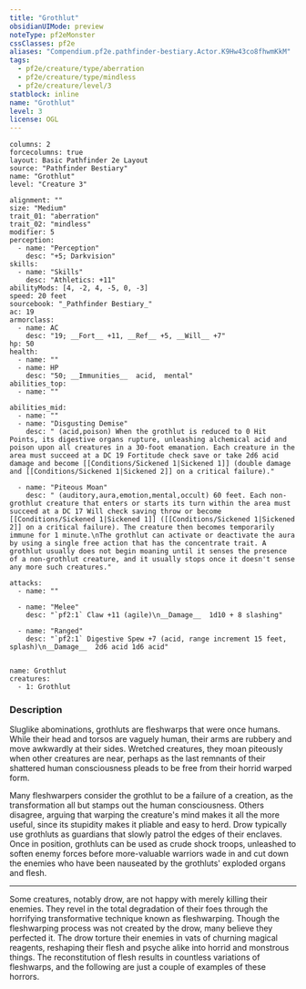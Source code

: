 ```yaml
---
title: "Grothlut"
obsidianUIMode: preview
noteType: pf2eMonster
cssClasses: pf2e
aliases: "Compendium.pf2e.pathfinder-bestiary.Actor.K9Hw43co8fhwmKkM" 
tags:
  - pf2e/creature/type/aberration
  - pf2e/creature/type/mindless
  - pf2e/creature/level/3
statblock: inline
name: "Grothlut"
level: 3
license: OGL
---
```


```statblock
columns: 2
forcecolumns: true
layout: Basic Pathfinder 2e Layout
source: "Pathfinder Bestiary"
name: "Grothlut"
level: "Creature 3"

alignment: ""
size: "Medium"
trait_01: "aberration"
trait_02: "mindless"
modifier: 5
perception:
  - name: "Perception"
    desc: "+5; Darkvision"
skills:
  - name: "Skills"
    desc: "Athletics: +11"
abilityMods: [4, -2, 4, -5, 0, -3]
speed: 20 feet
sourcebook: "_Pathfinder Bestiary_"
ac: 19
armorclass:
  - name: AC
    desc: "19; __Fort__ +11, __Ref__ +5, __Will__ +7"
hp: 50
health:
  - name: ""
  - name: HP
    desc: "50; __Immunities__  acid,  mental"
abilities_top:
  - name: ""

abilities_mid:
  - name: ""
  - name: "Disgusting Demise"
    desc: " (acid,poison) When the grothlut is reduced to 0 Hit Points, its digestive organs rupture, unleashing alchemical acid and poison upon all creatures in a 30-foot emanation. Each creature in the area must succeed at a DC 19 Fortitude check save or take 2d6 acid damage and become [[Conditions/Sickened 1|Sickened 1]] (double damage and [[Conditions/Sickened 1|Sickened 2]] on a critical failure)."

  - name: "Piteous Moan"
    desc: " (auditory,aura,emotion,mental,occult) 60 feet. Each non-grothlut creature that enters or starts its turn within the area must succeed at a DC 17 Will check saving throw or become [[Conditions/Sickened 1|Sickened 1]] ([[Conditions/Sickened 1|Sickened 2]] on a critical failure). The creature then becomes temporarily immune for 1 minute.\nThe grothlut can activate or deactivate the aura by using a single free action that has the concentrate trait. A grothlut usually does not begin moaning until it senses the presence of a non-grothlut creature, and it usually stops once it doesn't sense any more such creatures."

attacks:
  - name: ""

  - name: "Melee"
    desc: "`pf2:1` Claw +11 (agile)\n__Damage__  1d10 + 8 slashing"

  - name: "Ranged"
    desc: "`pf2:1` Digestive Spew +7 (acid, range increment 15 feet, splash)\n__Damage__  2d6 acid 1d6 acid"
 
```

```encounter-table
name: Grothlut
creatures:
  - 1: Grothlut
```


### Description
Sluglike abominations, grothluts are fleshwarps that were once humans. While their head and torsos are vaguely human, their arms are rubbery and move awkwardly at their sides. Wretched creatures, they moan piteously when other creatures are near, perhaps as the last remnants of their shattered human consciousness pleads to be free from their horrid warped form.

Many fleshwarpers consider the grothlut to be a failure of a creation, as the transformation all but stamps out the human consciousness. Others disagree, arguing that warping the creature's mind makes it all the more useful, since its stupidity makes it pliable and easy to herd. Drow typically use grothluts as guardians that slowly patrol the edges of their enclaves. Once in position, grothluts can be used as crude shock troops, unleashed to soften enemy forces before more-valuable warriors wade in and cut down the enemies who have been nauseated by the grothluts' exploded organs and flesh.

* * *

Some creatures, notably drow, are not happy with merely killing their enemies. They revel in the total degradation of their foes through the horrifying transformative technique known as fleshwarping. Though the fleshwarping process was not created by the drow, many believe they perfected it. The drow torture their enemies in vats of churning magical reagents, reshaping their flesh and psyche alike into horrid and monstrous things. The reconstitution of flesh results in countless variations of fleshwarps, and the following are just a couple of examples of these horrors.
